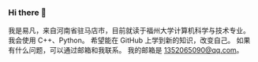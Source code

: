 ### Hi there 👋

我是易凡，来自河南省驻马店市，目前就读于福州大学计算机科学与技术专业。
我会使用 C++、Python。
希望能在 GitHub 上学到新的知识，改变自己。
如果有什么问题，可以通过邮箱和我联系。
我的邮箱是 1352065090@qq.com。

